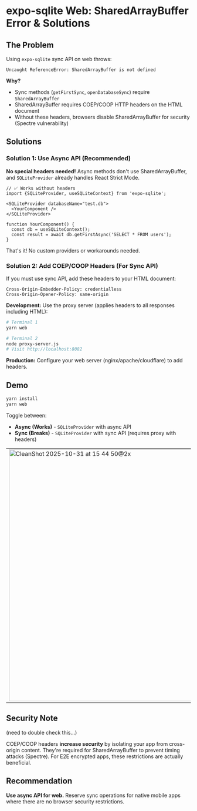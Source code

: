 # expo-sqlite Web: SharedArrayBuffer Error & Solutions

## The Problem

Using `expo-sqlite` sync API on web throws:
```
Uncaught ReferenceError: SharedArrayBuffer is not defined
```

**Why?**
- Sync methods (`getFirstSync`, `openDatabaseSync`) require `SharedArrayBuffer`
- SharedArrayBuffer requires COEP/COOP HTTP headers on the HTML document
- Without these headers, browsers disable SharedArrayBuffer for security (Spectre vulnerability)

## Solutions

### Solution 1: Use Async API (Recommended)

**No special headers needed!** Async methods don't use SharedArrayBuffer, and `SQLiteProvider` already handles React Strict Mode.

```tsx
// ✅ Works without headers
import {SQLiteProvider, useSQLiteContext} from 'expo-sqlite';

<SQLiteProvider databaseName="test.db">
  <YourComponent />
</SQLiteProvider>

function YourComponent() {
  const db = useSQLiteContext();
  const result = await db.getFirstAsync('SELECT * FROM users');
}
```

That's it! No custom providers or workarounds needed.

### Solution 2: Add COEP/COOP Headers (For Sync API)

If you must use sync API, add these headers to your HTML document:

```
Cross-Origin-Embedder-Policy: credentialless
Cross-Origin-Opener-Policy: same-origin
```

**Development:** Use the proxy server (applies headers to all responses including HTML):
```bash
# Terminal 1
yarn web

# Terminal 2
node proxy-server.js
# Visit http://localhost:8082
```

**Production:** Configure your web server (nginx/apache/cloudflare) to add headers.

## Demo

```bash
yarn install
yarn web
```

Toggle between:
- **Async (Works)** - `SQLiteProvider` with async API
- **Sync (Breaks)** - `SQLiteProvider` with sync API (requires proxy with headers)

|  |  |
|--|--|
| <img width="1112" height="686" alt="CleanShot 2025-10-31 at 15 44 50@2x" src="https://github.com/user-attachments/assets/a9c16556-ce70-4fb1-8066-484a85431d64" /> | <img width="1112" height="656" alt="CleanShot 2025-10-31 at 15 45 33@2x" src="https://github.com/user-attachments/assets/e342dbf3-a58d-414a-9d27-8be31448abe5" /> |

## Security Note

(need to double check this...)

COEP/COOP headers **increase security** by isolating your app from cross-origin content. They're required for SharedArrayBuffer to prevent timing attacks (Spectre). For E2E encrypted apps, these restrictions are actually beneficial.

## Recommendation

**Use async API for web.** Reserve sync operations for native mobile apps where there are no browser security restrictions.
